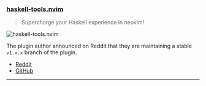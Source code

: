 <h3 id="update-haskell-tools.nvim">
  <a href="#update-haskell-tools.nvim">
    <span class="icon-text">
      <span class="icon">
        <i class="fa-solid fa-book"></i>
      </span>
    </span>
    <span>haskell-tools.nvim</span>
  </a>
</h3>

> Supercharge your Haskell experience in neovim! 

![haskell-tools.nvim](https://user-images.githubusercontent.com/506592/215449965-99597835-690e-4bfb-a2f7-29f37cde7ad3.png)

The plugin author announced on Reddit that they are maintaining a stable `v1.x.x` branch of the plugin.

- [Reddit](https://www.reddit.com/r/neovim/comments/10lboom/haskelltoolsnvim_announcing_a_1xx_stable_branch/)
- [GitHub](https://link-to-the-github-projecthttps://github.com/mrcjkb/haskell-tools.nvim)

---
